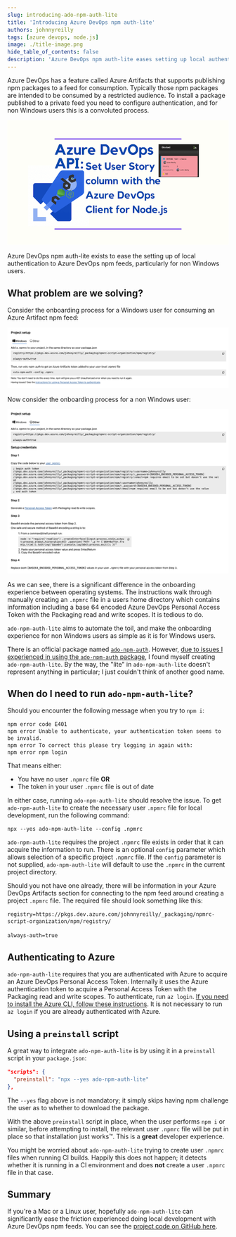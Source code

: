 ```yaml
---
slug: introducing-ado-npm-auth-lite
title: 'Introducing Azure DevOps npm auth-lite'
authors: johnnyreilly
tags: [azure devops, node.js]
image: ./title-image.png
hide_table_of_contents: false
description: 'Azure DevOps npm auth-lite eases setting up local authentication to Azure DevOps npm feeds, particularly for non Windows users.'
---
```


Azure DevOps has a feature called Azure Artifacts that supports publishing npm packages to a feed for consumption. Typically those npm packages are intended to be consumed by a restricted audience. To install a package published to a private feed you need to configure authentication, and for non Windows users this is a convoluted process.

![title image reading "Introducing Azure DevOps npm auth-lite" with an Azure DevOps and npm logos](title-image.png)

Azure DevOps npm auth-lite exists to ease the setting up of local authentication to Azure DevOps npm feeds, particularly for non Windows users.

<!--truncate-->

## What problem are we solving?

Consider the onboarding process for a Windows user for consuming an Azure Artifact npm feed:

![screenshot of the onboarding process for Windows users](screenshot-onboarding-with-windows.png)

Now consider the onboarding process for a non Windows user:

![screenshot of the onboarding process for non Windows users](screenshot-onboarding-with-other.png)

As we can see, there is a significant difference in the onboarding experience between operating systems. The instructions walk through manually creating an `.npmrc` file in a users home directory which contains information including a base 64 encoded Azure DevOps Personal Access Token with the Packaging read and write scopes. It is tedious to do.

`ado-npm-auth-lite` aims to automate the toil, and make the onboarding experience for non Windows users as simple as it is for Windows users.

There is an official package named [`ado-npm-auth`](https://github.com/microsoft/ado-npm-auth). However, [due to issues I experienced in using the `ado-npm-auth` package](https://github.com/microsoft/ado-npm-auth/issues/50), I found myself creating `ado-npm-auth-lite`. By the way, the "lite" in `ado-npm-auth-lite` doesn't represent anything in particular; I just couldn't think of another good name.

## When do I need to run `ado-npm-auth-lite`?

Should you encounter the following message when you try to `npm i`:

```shell
npm error code E401
npm error Unable to authenticate, your authentication token seems to be invalid.
npm error To correct this please try logging in again with:
npm error npm login
```

That means either:

- You have no user `.npmrc` file **OR**
- The token in your user `.npmrc` file is out of date

In either case, running `ado-npm-auth-lite` should resolve the issue. To get `ado-npm-auth-lite` to create the necessary user `.npmrc` file for local development, run the following command:

```shell
npx --yes ado-npm-auth-lite --config .npmrc
```

`ado-npm-auth-lite` requires the project `.npmrc` file exists in order that it can acquire the information to run. There is an optional `config` parameter which allows selection of a specific project `.npmrc` file. If the `config` parameter is not supplied, `ado-npm-auth-lite` will default to use the `.npmrc` in the current project directory. 

Should you not have one already, there will be information in your Azure DevOps Artifacts section for connecting to the npm feed around creating a project `.npmrc` file. The required file should look something like this:

```shell
registry=https://pkgs.dev.azure.com/johnnyreilly/_packaging/npmrc-script-organization/npm/registry/

always-auth=true
```

## Authenticating to Azure

`ado-npm-auth-lite` requires that you are authenticated with Azure to acquire an Azure DevOps Personal Access Token. Internally it uses the Azure authentication token to acquire a Personal Access Token with the Packaging read and write scopes. To authenticate, run `az login`. [If you need to install the Azure CLI, follow these instructions](https://learn.microsoft.com/en-us/cli/azure/install-azure-cli). It is not necessary to run `az login` if you are already authenticated with Azure.

## Using a `preinstall` script

A great way to integrate `ado-npm-auth-lite` is by using it in a `preinstall` script in your `package.json`:

```json
"scripts": {
  "preinstall": "npx --yes ado-npm-auth-lite"
},
```

The `--yes` flag above is not mandatory; it simply skips having npm challenge the user as to whether to download the package.

With the above `preinstall` script in place, when the user performs `npm i` or similar, before attempting to install, the relevant user `.npmrc` file will be put in place so that installation just works™️. This is a **great** developer experience.

You might be worried about `ado-npm-auth-lite` trying to create user `.npmrc` files when running CI builds. Happily this does not happen; it detects whether it is running in a CI environment and does **not** create a user `.npmrc` file in that case.

## Summary

If you're a Mac or a Linux user, hopefully `ado-npm-auth-lite` can significantly ease the friction experienced doing local development with Azure DevOps npm feeds. You can see the [project code on GitHub here](https://github.com/johnnyreilly/ado-npm-auth-lite).
